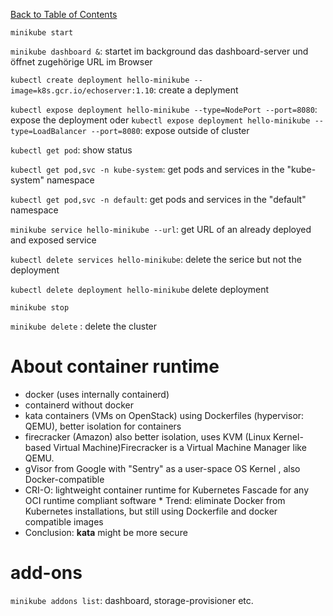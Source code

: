 [Back to Table of Contents](README.md)

`minikube start`

`minikube dashboard &`: startet im background das dashboard-server und öffnet zugehörige URL im Browser

`kubectl create deployment hello-minikube --image=k8s.gcr.io/echoserver:1.10`: create a deplyment

`kubectl expose deployment hello-minikube --type=NodePort --port=8080`: expose the deployment
oder
`kubectl expose deployment hello-minikube --type=LoadBalancer --port=8080`: expose outside of cluster

`kubectl get pod`: show status

`kubectl get pod,svc -n kube-system`: get pods and services in the "kube-system" namespace

`kubectl get pod,svc -n default`: get pods and services in the "default" namespace


`minikube service hello-minikube --url`: get URL of an already deployed and exposed service

`kubectl delete services hello-minikube`: delete the serice but not the deployment 

`kubectl delete deployment hello-minikube` delete deployment

`minikube stop`

`minikube delete` : delete the cluster

# About container runtime
* docker (uses internally containerd)
* containerd without docker
* kata containers (VMs on OpenStack) using Dockerfiles (hypervisor: QEMU), better isolation for containers
* firecracker (Amazon) also better isolation, uses KVM (Linux Kernel-based Virtual Machine)Firecracker is a Virtual Machine Manager like QEMU.
* gVisor from Google with "Sentry" as a user-space OS Kernel , also Docker-compatible
* CRI-O: lightweight container runtime for Kubernetes Fascade for any OCI runtime compliant software * Trend: eliminate Docker from Kubernetes installations, but still using Dockerfile and docker compatible images
* Conclusion: **kata** might be more secure

# add-ons
`minikube addons list`: dashboard, storage-provisioner etc.
